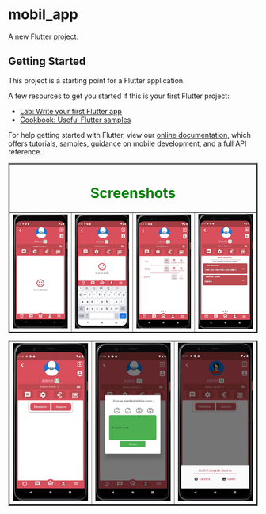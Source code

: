 # mobil_app

A new Flutter project.

## Getting Started

This project is a starting point for a Flutter application.

A few resources to get you started if this is your first Flutter project:

- [Lab: Write your first Flutter app](https://flutter.dev/docs/get-started/codelab)
- [Cookbook: Useful Flutter samples](https://flutter.dev/docs/cookbook)

For help getting started with Flutter, view our
[online documentation](https://flutter.dev/docs), which offers tutorials,
samples, guidance on mobile development, and a full API reference.
<table border="2" style="color: green">
  <tr>
    <td colspan="4" align="center" ><h1> Screenshots </h1> </td>
  </tr>
  
  <tr>
    <td><img src="https://github.com/mahirkursun/Flutter-Mobil-Application/blob/main/resimler/screenshots/mobil1.JPG" alt="Your image title" width="200"/></td>
    <td><img src="https://github.com/mahirkursun/Flutter-Mobil-Application/blob/main/resimler/screenshots/mobil2.JPG" alt="Your image title" width="200"/></td>
    <td><img src="https://github.com/mahirkursun/Flutter-Mobil-Application/blob/main/resimler/screenshots/mobil3.JPG" alt="Your image title" width="200"/></td>
    <td><img src="https://github.com/mahirkursun/Flutter-Mobil-Application/blob/main/resimler/screenshots/mobil4.JPG" alt="Your image title" width="200"/></td>
  </tr>
  </table>

<table border="2" align="center">
  <tr>
    <td ><img src="https://github.com/mahirkursun/Flutter-Mobil-Application/blob/main/resimler/screenshots/mobil5.JPG" alt="Your image title" width="200"/></td>
    <td><img src="https://github.com/mahirkursun/Flutter-Mobil-Application/blob/main/resimler/screenshots/mobil6.JPG" alt="Your image title" width="200"/></td>
    <td><img src="https://github.com/mahirkursun/Flutter-Mobil-Application/blob/main/resimler/screenshots/mobil7.JPG" alt="Your image title" width="200"/></td>
    <tr/>
  </tr>
  
</table>









